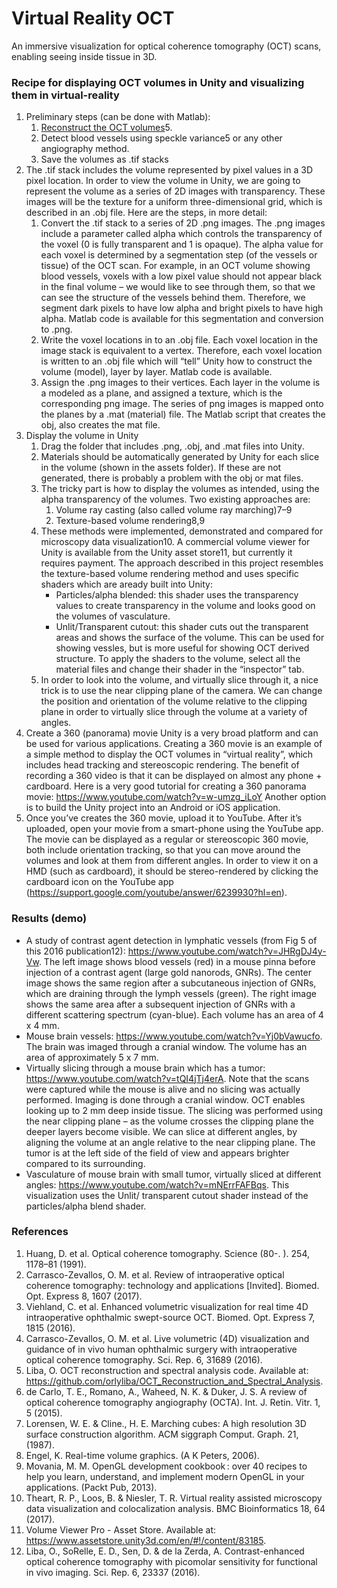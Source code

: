 # Virtual Reality OCT
An immersive visualization for optical coherence tomography (OCT) scans, enabling seeing inside tissue in 3D. 

### Recipe for displaying OCT volumes in Unity and visualizing them in virtual-reality
1.	Preliminary steps (can be done with Matlab):
    1.	[Reconstruct the OCT volumes](https://github.com/orlyliba/OCT_Reconstruction_and_Spectral_Analysis)5.
    2.	Detect blood vessels using speckle variance5 or any other angiography method.
    3.	Save the volumes as .tif stacks
2.	The .tif stack includes the volume represented by pixel values in a 3D pixel location. In order to view the volume in Unity, we are going to represent the volume as a series of 2D images with transparency. These images will be the texture for a uniform three-dimensional grid, which is described in an .obj file. Here are the steps, in more detail:
    1. Convert the .tif stack to a series of 2D .png images. The .png images include a parameter called alpha which controls the transparency of the voxel (0 is fully transparent and 1 is opaque). The alpha value for each voxel is determined by a segmentation step (of the vessels or tissue) of the OCT scan. For example, in an OCT volume showing blood vessels, voxels with a low pixel value should not appear black in the final volume – we would like to see through them, so that we can see the structure of the vessels behind them. Therefore, we segment dark pixels to have low alpha and bright pixels to have high alpha. Matlab code is available for this segmentation and conversion to .png.
    2. Write the voxel locations in to an .obj file. Each voxel location in the image stack is equivalent to a vertex. Therefore, each voxel location is written to an .obj file which will “tell” Unity how to construct the volume (model), layer by layer.  Matlab code is available.
    3.	Assign the .png images to their vertices. Each layer in the volume is a modeled as a plane, and assigned a texture, which is the corresponding png image. The series of png images is mapped onto the planes by a .mat (material) file. The Matlab script that creates the obj, also creates the mat file.
3.	Display the volume in Unity
    1.	Drag the folder that includes .png, .obj, and .mat files into Unity.
    2.	Materials should be automatically generated by Unity for each slice in the volume (shown in the assets folder). If these are not generated, there is probably a problem with the obj or mat files.
    3.	The tricky part is how to display the volumes as intended, using the alpha transparency of the volumes. Two existing approaches are:
        1.	Volume ray casting (also called volume ray marching)7–9
        2.	Texture-based volume rendering8,9
    4. These methods were implemented, demonstrated and compared for microscopy data visualization10. A commercial volume viewer for Unity is available from the Unity asset store11, but currently it requires payment. 
The approach described in this project resembles the texture-based volume rendering method and uses specific shaders which are aready built into Unity:
        * Particles/alpha blended: this shader uses the transparency values to create transparency in the volume and looks good on the volumes of vasculature.
        * Unlit/Transparent cutout: this shader cuts out the transparent areas and shows the surface of the volume. This can be used for showing vessles, but is more useful for showing OCT derived structure.
To apply the shaders to the volume, select all the material files and change their shader in the “inspector” tab.
     5. In order to look into the volume, and virtually slice through it, a nice trick is to use the near clipping plane of the camera. We can change the position and orientation of the volume relative to the clipping plane in order to virtually slice through the volume at a variety of angles. 
4.	Create a 360 (panorama) movie
Unity is a very broad platform and can be used for various applications. Creating a 360 movie is an example of a simple method to display the OCT volumes in “virtual reality”, which includes head tracking and stereoscopic rendering. The benefit of recording a 360 video is that it can be displayed on almost any phone + cardboard. Here is a very good tutorial for creating a 360 panorama movie: https://www.youtube.com/watch?v=w-umzg_iLoY
Another option is to build the Unity project into an Android or iOS application.
5.	Once you’ve creates the 360 movie, upload it to YouTube. After it’s uploaded, open your movie from a smart-phone using the YouTube app. The movie can be displayed as a regular or stereoscopic 360 movie, both include orientation tracking, so that you can move around the volumes and look at them from different angles. In order to view it on a HMD (such as cardboard), it should be stereo-rendered by clicking the cardboard icon on the YouTube app (https://support.google.com/youtube/answer/6239930?hl=en).

### Results (demo)
* A study of contrast agent detection in lymphatic vessels (from Fig 5 of this 2016 publication12): https://www.youtube.com/watch?v=JHRgDJ4y-Vw. The left image shows blood vessels (red) in a mouse pinna before injection of a contrast agent (large gold nanorods, GNRs). The center image shows the same region after a subcutaneous injection of GNRs, which are draining through the lymph vessels (green). The right image shows the same area after a subsequent injection of GNRs with a different scattering spectrum (cyan-blue). Each volume has an area of 4 x 4 mm. 
*	Mouse brain vessels: https://www.youtube.com/watch?v=Yj0bVawucfo. The brain was imaged through a cranial window. The volume has an area of approximately 5 x 7 mm.
*	Virtually slicing through a mouse brain which has a tumor: https://www.youtube.com/watch?v=tQI4jTj4erA. Note that the scans were captured while the mouse is alive and no slicing was actually performed. Imaging is done through a cranial window. OCT enables looking up to 2 mm deep inside tissue. The slicing was performed using the near clipping plane – as the volume crosses the clipping plane the deeper layers become visible. We can slice at different angles, by aligning the volume at an angle relative to the near clipping plane. The tumor is at the left side of the field of view and appears brighter compared to its surrounding.
*	Vasculature of mouse brain with small tumor, virtually sliced at different angles: https://www.youtube.com/watch?v=mNErrFAFBqs. This visualization uses the Unlit/ transparent cutout shader instead of the particles/alpha blend shader.

### References
1.	Huang, D. et al. Optical coherence tomography. Science (80-. ). 254, 1178–81 (1991).
2.	Carrasco-Zevallos, O. M. et al. Review of intraoperative optical coherence tomography: technology and applications [Invited]. Biomed. Opt. Express 8, 1607 (2017).
3.	Viehland, C. et al. Enhanced volumetric visualization for real time 4D intraoperative ophthalmic swept-source OCT. Biomed. Opt. Express 7, 1815 (2016).
4.	Carrasco-Zevallos, O. M. et al. Live volumetric (4D) visualization and guidance of in vivo human ophthalmic surgery with intraoperative optical coherence tomography. Sci. Rep. 6, 31689 (2016).
5.	Liba, O. OCT reconstruction and spectral analysis code. Available at: https://github.com/orlyliba/OCT_Reconstruction_and_Spectral_Analysis. 
6.	de Carlo, T. E., Romano, A., Waheed, N. K. & Duker, J. S. A review of optical coherence tomography angiography (OCTA). Int. J. Retin. Vitr. 1, 5 (2015).
7.	Lorensen, W. E. & Cline., H. E. Marching cubes: A high resolution 3D surface construction algorithm. ACM siggraph Comput. Graph. 21, (1987).
8.	Engel, K. Real-time volume graphics. (A K Peters, 2006).
9.	Movania, M. M. OpenGL development cookbook : over 40 recipes to help you learn, understand, and implement modern OpenGL in your applications. (Packt Pub, 2013).
10.	Theart, R. P., Loos, B. & Niesler, T. R. Virtual reality assisted microscopy data visualization and colocalization analysis. BMC Bioinformatics 18, 64 (2017).
11.	Volume Viewer Pro - Asset Store. Available at: https://www.assetstore.unity3d.com/en/#!/content/83185. 
12.	Liba, O., SoRelle, E. D., Sen, D. & de la Zerda, A. Contrast-enhanced optical coherence tomography with picomolar sensitivity for functional in vivo imaging. Sci. Rep. 6, 23337 (2016).



